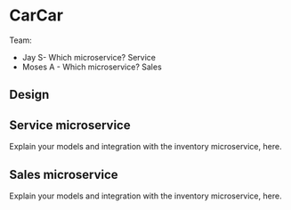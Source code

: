 # CarCar

Team:

* Jay S- Which microservice? Service
* Moses A - Which microservice? Sales

## Design

## Service microservice

Explain your models and integration with the inventory
microservice, here.

## Sales microservice

Explain your models and integration with the inventory
microservice, here.
